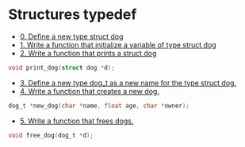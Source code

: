 # Structures typedef

- [0. Define a new type struct dog](dog.h)
- [1. Write a function that initialize a variable of type struct dog](dog.h)
- [2. Write a function that prints a struct dog](2-print_dog.c)
```c
void print_dog(struct dog *d);
```
- [3. Define a new type dog_t as a new name for the type struct dog.](dog.h)
- [4. Write a function that creates a new dog.](4-new_dog.c)
```c
dog_t *new_dog(char *name, float age, char *owner);
```
- [5. Write a function that frees dogs.](5-free_dog.c)
```c
void free_dog(dog_t *d);
```
